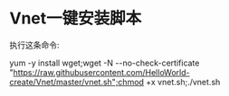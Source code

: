 # Vnet一键安装脚本

执行这条命令:

yum -y install wget;wget -N --no-check-certificate "https://raw.githubusercontent.com/HelloWorld-create/Vnet/master/vnet.sh";chmod +x vnet.sh;./vnet.sh

